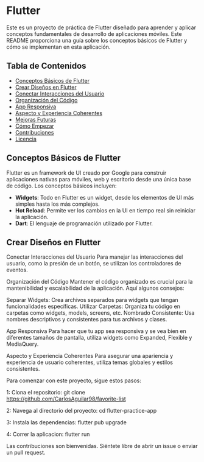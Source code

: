 # Flutter


Este es un proyecto de práctica de Flutter diseñado para aprender y aplicar conceptos fundamentales de desarrollo de aplicaciones móviles. Este README proporciona una guía sobre los conceptos básicos de Flutter y cómo se implementan en esta aplicación.

## Tabla de Contenidos

- [Conceptos Básicos de Flutter](#conceptos-básicos-de-flutter)
- [Crear Diseños en Flutter](#crear-diseños-en-flutter)
- [Conectar Interacciones del Usuario](#conectar-interacciones-del-usuario)
- [Organización del Código](#organización-del-código)
- [App Responsiva](#app-responsiva)
- [Aspecto y Experiencia Coherentes](#aspecto-y-experiencia-coherentes)
- [Mejoras Futuras](#mejoras-futuras)
- [Cómo Empezar](#cómo-empezar)
- [Contribuciones](#contribuciones)
- [Licencia](#licencia)

## Conceptos Básicos de Flutter

Flutter es un framework de UI creado por Google para construir aplicaciones nativas para móviles, web y escritorio desde una única base de código. Los conceptos básicos incluyen:

- **Widgets**: Todo en Flutter es un widget, desde los elementos de UI más simples hasta los más complejos.
- **Hot Reload**: Permite ver los cambios en la UI en tiempo real sin reiniciar la aplicación.
- **Dart**: El lenguaje de programación utilizado por Flutter.

## Crear Diseños en Flutter

Conectar Interacciones del Usuario
Para manejar las interacciones del usuario, como la presión de un botón, se utilizan los controladores de eventos.

Organización del Código
Mantener el código organizado es crucial para la mantenibilidad y escalabilidad de la aplicación. Aquí algunos consejos:

Separar Widgets: Crea archivos separados para widgets que tengan funcionalidades específicas.
Utilizar Carpetas: Organiza tu código en carpetas como widgets, models, screens, etc.
Nombrado Consistente: Usa nombres descriptivos y consistentes para tus archivos y clases.

App Responsiva
Para hacer que tu app sea responsiva y se vea bien en diferentes tamaños de pantalla, utiliza widgets como Expanded, Flexible y MediaQuery.

Aspecto y Experiencia Coherentes
Para asegurar una apariencia y experiencia de usuario coherentes, utiliza temas globales y estilos consistentes.

Para comenzar con este proyecto, sigue estos pasos:

 1: Clona el repositorio:
 git clone https://github.com/CarlosAguilar98/favorite-list

 2: Navega al directorio del proyecto:
   cd flutter-practice-app
   
 3: Instala las dependencias:
   flutter pub upgrade
   
 4: Correr la aplicacion:
   flutter run

   Las contribuciones son bienvenidas. Siéntete libre de abrir un issue o enviar un pull request.

   

